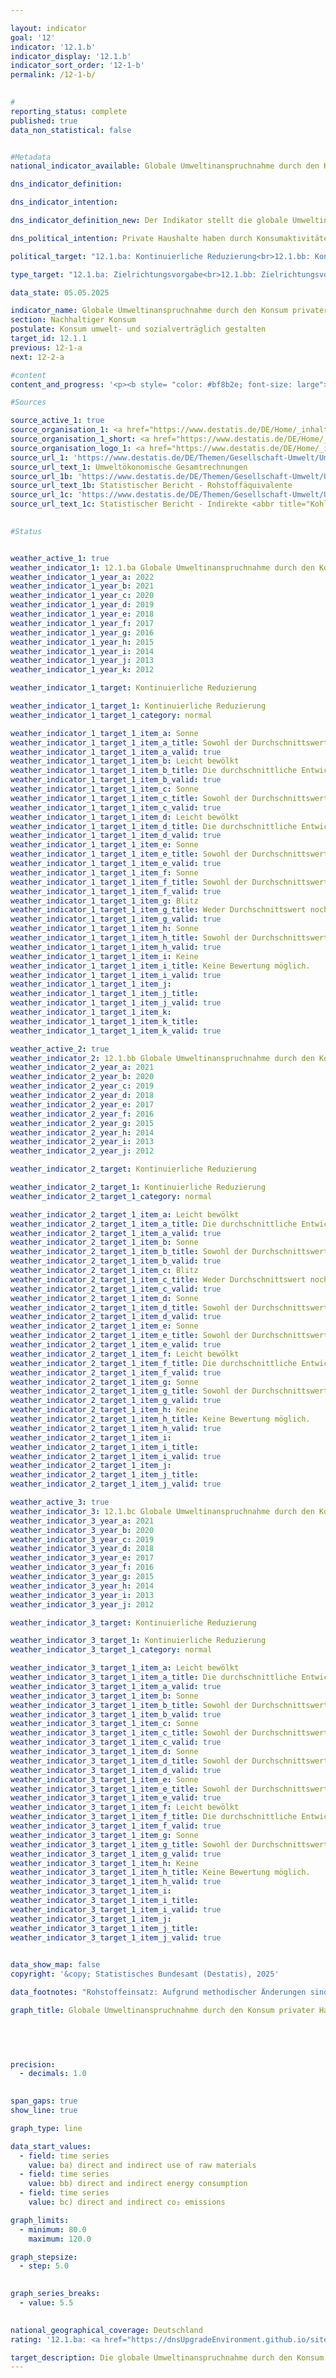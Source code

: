 ```yaml
---

layout: indicator        
goal: '12'        
indicator: '12.1.b'        
indicator_display: '12.1.b'        
indicator_sort_order: '12-1-b'        
permalink: /12-1-b/        
        

#
reporting_status: complete        
published: true        
data_non_statistical: false        


#Metadata        
national_indicator_available: Globale Umweltinanspruchnahme durch den Konsum privater Haushalte        

dns_indicator_definition:         

dns_indicator_intention:         

dns_indicator_definition_new: Der Indikator stellt die globale Umweltinanspruchnahme durch den Konsum privater Haushalte im Vergleich zum Basisjahr 2010&nbsp;dar. Das sind im Einzelnen der in- und ausländische Rohstoffeinsatz (12.1.ba), Energieverbrauch (12.1.bb) und der Ausstoß von Kohlendioxid (<abbr title="Kohlenstoffdioxid" tabindex="0">CO₂</abbr>) (12.1.bc) im Zusammenhang mit der Produktion und dem Verbrauch aller Güter für die Konsumaktivitäten inländischer privater Haushalte.        

dns_political_intention: Private Haushalte haben durch Konsumaktivitäten einen wesentlichen Anteil am Ressourcenverbrauch einer Volkswirtschaft. Dieser Verbrauch erstreckt sich jedoch nicht nur auf das Inland, sondern findet durch die Produktion importierter Güter auch indirekt im Ausland statt. Der Indikator gibt daher Aufschluss über die globale Umweltinanspruchnahme durch Konsumaktivitäten privater Haushalte. Mit einer Minderung beispielsweise des Energieverbrauchs werden Ressourcen im In- und Ausland eingespart und klimaschädliche Kohlendioxidemissionen vermieden.        

political_target: "12.1.ba: Kontinuierliche Reduzierung<br>12.1.bb: Kontinuierliche Reduzierung<br>12.1.bc: Kontinuierliche Reduzierung"        

type_target: "12.1.ba: Zielrichtungsvorgabe<br>12.1.bb: Zielrichtungsvorgabe<br>12.1.bc: Zielrichtungsvorgabe"        

data_state: 05.05.2025        

indicator_name: Globale Umweltinanspruchnahme durch den Konsum privater Haushalte        
section: Nachhaltiger Konsum        
postulate: Konsum umwelt- und sozialverträglich gestalten        
target_id: 12.1.1        
previous: 12-1-a        
next: 12-2-a        

#content         
content_and_progress: '<p><b style= "color: #bf8b2e; font-size: large">12.1.b Globale Umweltinanspruchnahme durch den Konsum privater Haushalte</b><br><br>Die Umweltauswirkungen des Konsumverhaltens privater Haushalte lassen sich nicht durch einen einzelnen Indikator vollständig abbilden. Daher erfolgt die Betrachtung anhand von drei zentralen Einflussfaktoren: dem Rohstoffeinsatz (Indikator 12.1.ba), dem Energieverbrauch (Indikator 12.1.bb), sowie die durch den Konsum der privaten Haushalte entstandenen <abbr title="Kohlenstoffdioxid" tabindex="0">CO₂</abbr>-Emissionen (Indikator 12.1.bc). Die zugrunde liegenden Daten stammen aus den Umweltökonomischen Gesamtrechnungen (<abbr title="Umweltökonomische Gesamtrechnungen" tabindex="0">UGR</abbr>). Die <abbr title="Umweltökonomische Gesamtrechnungen" tabindex="0">UGR</abbr> quantifizieren die Umweltwirkungen im Zusammenhang mit der Produktion der Güter für den Konsum der privaten Haushalte anhand eines Input-Output Modells.<br><br>Private Haushalte konsumieren Ressourcen sowohl direkt als auch indirekt. Die drei Indikatoren berücksichtigen daher sowohl den direkten als auch den indirekten Konsum und erfassen Umweltauswirkungen im Inland ebenso wie solche, die durch Produktionsprozesse im Ausland für den deutschen Konsum entstehen.<br><br>Direkter Konsum umfasst beispielsweise den Einsatz von Erdgas zum Heizen, den Kraftstoffverbrauch im Straßenverkehr sowie den direkten Verzehr von Lebensmitteln.<br><br>Indirekter Konsum entsteht entlang der gesamten Produktions- und Lieferkette&nbsp;–&nbsp;etwa bei Herstellung, Verarbeitung und Transport von Konsumgütern&nbsp;–&nbsp;und betrifft sowohl inländische als auch ausländische Ressourcen, Energieverbräuche und <abbr title="Kohlenstoffdioxid" tabindex="0">CO₂</abbr>-Emissionen.<br><br>Zwischen Rohstoffeinsatz, Energieverbrauch und <abbr title="Kohlenstoffdioxid" tabindex="0">CO₂</abbr>-Emissionen bestehen enge Zusammenhänge. So führt der Einsatz fossiler Energieträger wie Kohle, Erdöl oder Erdgas zur Strom- und Wärmeerzeugung nicht nur zu Ressourcen- und Energieverbrauch, sondern auch zu <abbr title="Kohlenstoffdioxid" tabindex="0">CO₂</abbr>-Emission.<br><br>Alle drei Indikatoren werden im Vergleich zum Referenzjahr 2010&nbsp;dargestellt.<br><br><b>12.1.ba Rohstoffeinsatz</b><br><br>Rohstoffe werden in abiotische und biotische Rohstoffe unterteilt. Zu den abiotischen Rohstoffen zählen fossile Energieträger wie Kohle, Erdöl und Erdgas sowie nicht-energetische Rohstoffe, wie Erze und weitere mineralische Rohstoffe, darunter Sand, Kies, Kalkstein, Tone, Quarzsande, Salz und Düngemittelmineralien.<br><br>Biotische Rohstoffe umfassen pflanzliche Erzeugnisse aus Land- und Forstwirtschaft sowie Wildtiere, die durch Jagd oder Fischerei gewonnen werden. Produkte aus der Tierhaltung wie Fleisch, Milch oder Eier gelten hingegen als Wirtschaftsgüter und nicht als Rohstoffe.<br><br>Wasser wird nicht als eigenständiger Rohstoff erfasst, da seine mengenmäßige Dominanz die Darstellung der übrigen Rohstoffgruppen überlagern würde. Der Wassergehalt biotischer Rohstoffe wird jedoch als Bestandteil des jeweiligen Rohstoffs berücksichtigt.<br><br>Der gesamte Rohstoffeinsatz für den Konsum privater Haushalte blieb seit 2010&nbsp;zunächst weitgehend stabil, ging jedoch ab 2016&nbsp;zurück und betrug nach vorläufigen Berechnungen für 2022&nbsp;555&nbsp;Millionen Tonnen. Dies entspricht einem Rückgang auf 89,2&nbsp;% des Wertes von 2010. Eine differenzierte Betrachtung zeigt: Der Verbrauch abiotischer Rohstoffe sank seit 2010&nbsp;um 12,1&nbsp;%, während der Einsatz biotischer Rohstoffe um 7,1&nbsp;% zurückging.<br><br>Beim Verbrauch abiotischer Rohstoffe entfielen im Jahr 2022&nbsp;rund 60,5&nbsp;% auf fossile Energieträger. Deren Einsatz ging seit 2010&nbsp;um 14,1&nbsp;% zurück. Der Verbrauch von Erzen sank um 25,8&nbsp;%, während der Verbrauch sonstiger mineralischer Rohstoffe um 17,2&nbsp;% anstieg.<br><br><b>12.1.bb Energieverbrauch</b><br><br>Die Daten zum Energieverbrauch umfassen auch Umwandlungs-, Speicher- und Übertragungsverluste, die beispielsweise bei der Strom- und Fernwärmeerzeugung im Rahmen des indirekten Verbrauchs auftreten. Der Indikator wird sowohl durch verändertes Konsumverhalten als auch durch Effizienzsteigerungen in der Energieversorgung beeinflusst.<br><br>Seit 2010&nbsp;ist der Energieverbrauch durch den Konsum privater Haushalte insgesamt rückläufig. Bis 2021&nbsp;sank er um 14,3&nbsp;% auf 8&nbsp;509&nbsp;Petajoule. Etwa 45&nbsp;% dieses Energieverbrauchs entfallen auf den direkten Verbrauch der Haushalte, 55&nbsp;% auf den indirekten Energieeinsatz, der im Rahmen der Produktion von Gütern, die private Haushalte nachfragen, entsteht. Im Vergleich zu 2010&nbsp;war der Rückgang beim direkten Energieverbrauch geringer als beim indirekten.<br><br>Der Energieverbrauch lässt sich in die Bereiche Wohnenergie (direkt), Mobilität, Energiegüter, sowie andere Produkte, Ernährung, Dienstleistungen und Handel unterteilen. Den größten Anteil hat der Bereich Wohnenergie (direkt) mit 30&nbsp;% des gesamten Energieverbrauchs privater Haushalte&nbsp;–&nbsp;das entspricht 2&nbsp;554&nbsp;Petajoule im Jahr 2021&nbsp;–&nbsp;gefolgt vom Bereich Mobilität mit 20&nbsp;%.<br><br>Der Energieverbrauch pro Haushalt sank zwischen 2010&nbsp;und 2021&nbsp;um 16,9&nbsp;% auf 208&nbsp;Gigajoule. Pro Kopf entspricht dies einem Rückgang um 15,8&nbsp;% auf 102&nbsp;Gigajoule.<br><br><b>12.1.bc <abbr title="Kohlenstoffdioxid" tabindex="0">CO₂</abbr>-Emissionen</b><br><br>Die <abbr title="Kohlenstoffdioxid" tabindex="0">CO₂</abbr>-Emissionen aus dem Konsum privater Haushalte beliefen sich im Jahr 2021&nbsp;auf insgesamt 540&nbsp;Millionen Tonnen. Das entspricht einem Rückgang um 16,9&nbsp;% gegenüber 2010.<br><br>Wie beim Energieverbrauch sanken auch hier die direkten Emissionen&nbsp;–&nbsp;mit 9,8&nbsp;%&nbsp;–&nbsp;weniger stark als die indirekten Emissionen, die bei Produktion und Transport von Konsumgütern entstehen. Diese reduzierten sich um 20,8&nbsp;%.<br><br>Pro Haushalt wurden im Jahr 2021&nbsp;durch Konsumaktivitäten 13,2&nbsp;Tonnen <abbr title="Kohlenstoffdioxid" tabindex="0">CO₂</abbr> emittiert&nbsp;–&nbsp;ein Rückgang um 19,4&nbsp;% gegenüber 2010.<br><br><b>Einordnung der Indikatoren und methodische Hinweise</b><br><br>Die Indikatoren zur globalen Umweltinanspruchnahme beziehen sich auf den Konsum privater Haushalte in der gesamten Volkswirtschaft und werden auf das Jahr 2010&nbsp;normiert. Sie beziehen sich nicht auf die Anzahl der Personen oder Haushalte. Bei der Interpretation der Ergebnisse ist zu beachten, dass neben Effizienzsteigerungen und verändertem Konsumverhalten auch demografische Entwicklungen&nbsp;–&nbsp;etwa Bevölkerungswachstum oder eine steigende Anzahl an Haushalten&nbsp;–&nbsp;Auswirkungen auf <abbr title="Kohlenstoffdioxid" tabindex="0">CO₂</abbr>-Emissionen sowie den Rohstoff- und Energieverbrauch haben können. So kann eine wachsende Bevölkerung dazu führen, dass die absoluten Verbräuche und Emissionen trotz Effizienzgewinnen oder verändertem Konsumverhalten nicht sinken oder sogar steigen.</p>'                

#Sources        

source_active_1: true
source_organisation_1: <a href="https://www.destatis.de/DE/Home/_inhalt.html" target="_blank">Statistisches Bundesamt</a>
source_organisation_1_short: <a href="https://www.destatis.de/DE/Home/_inhalt.html" target="_blank">Statistisches Bundesamt</a>
source_organisation_logo_1: <a href="https://www.destatis.de/DE/Home/_inhalt.html" target="_blank"><img src="https://dnsTestEnvironment.github.io/dns-indicators/public/OrgImgDe/destatis.png" alt="Statistisches Bundesamt" title=" Klicken Sie hier um zur Homepage der Organisation Statistisches Bundesamt zu gelangen." style="height:60px; width:148px; border:transparent"/></a>
source_url_1: 'https://www.destatis.de/DE/Themen/Gesellschaft-Umwelt/Umwelt/UGR/_inhalt.html'
source_url_text_1: Umweltökonomische Gesamtrechnungen
source_url_1b: 'https://www.destatis.de/DE/Themen/Gesellschaft-Umwelt/Umwelt/UGR/rohstoffe-materialfluesse-wasser/Publikationen/Downloads/statistischer-bericht-rohstoffaequivalente-5853101217005.html'
source_url_text_1b: Statistischer Bericht - Rohstoffäquivalente
source_url_1c: 'https://www.destatis.de/DE/Themen/Gesellschaft-Umwelt/Umwelt/UGR/energiefluesse-emissionen/Publikationen/Downloads/statistischer-bericht-ugr-energiefluesse-emissionen-5859006217005.html'
source_url_text_1c: Statistischer Bericht - Indirekte <abbr title="Kohlenstoffdioxid" tabindex="0">CO₂</abbr>-Emissionen und Indirekte Energieflüsse
        

#Status        


weather_active_1: true
weather_indicator_1: 12.1.ba Globale Umweltinanspruchnahme durch den Konsum privater Haushalte – Rohstoffeinsatz
weather_indicator_1_year_a: 2022
weather_indicator_1_year_b: 2021
weather_indicator_1_year_c: 2020
weather_indicator_1_year_d: 2019
weather_indicator_1_year_e: 2018
weather_indicator_1_year_f: 2017
weather_indicator_1_year_g: 2016
weather_indicator_1_year_h: 2015
weather_indicator_1_year_i: 2014
weather_indicator_1_year_j: 2013
weather_indicator_1_year_k: 2012

weather_indicator_1_target: Kontinuierliche Reduzierung

weather_indicator_1_target_1: Kontinuierliche Reduzierung
weather_indicator_1_target_1_category: normal

weather_indicator_1_target_1_item_a: Sonne
weather_indicator_1_target_1_item_a_title: Sowohl der Durchschnittswert als auch die vorangegangene jährliche Veränderung deuteten in 2022 in die richtige Richtung.
weather_indicator_1_target_1_item_a_valid: true
weather_indicator_1_target_1_item_b: Leicht bewölkt
weather_indicator_1_target_1_item_b_title: Die durchschnittliche Entwicklung zielte in 2021 in die richtige Richtung, im vorangegangenen Jahr ergab sich jedoch eine Entwicklung in die falsche Richtung oder gar keine Veränderung.
weather_indicator_1_target_1_item_b_valid: true
weather_indicator_1_target_1_item_c: Sonne
weather_indicator_1_target_1_item_c_title: Sowohl der Durchschnittswert als auch die vorangegangene jährliche Veränderung deuteten in 2020 in die richtige Richtung.
weather_indicator_1_target_1_item_c_valid: true
weather_indicator_1_target_1_item_d: Leicht bewölkt
weather_indicator_1_target_1_item_d_title: Die durchschnittliche Entwicklung zielte in 2019 in die richtige Richtung, im vorangegangenen Jahr ergab sich jedoch eine Entwicklung in die falsche Richtung oder gar keine Veränderung.
weather_indicator_1_target_1_item_d_valid: true
weather_indicator_1_target_1_item_e: Sonne
weather_indicator_1_target_1_item_e_title: Sowohl der Durchschnittswert als auch die vorangegangene jährliche Veränderung deuteten in 2018 in die richtige Richtung.
weather_indicator_1_target_1_item_e_valid: true
weather_indicator_1_target_1_item_f: Sonne
weather_indicator_1_target_1_item_f_title: Sowohl der Durchschnittswert als auch die vorangegangene jährliche Veränderung deuteten in 2017 in die richtige Richtung.
weather_indicator_1_target_1_item_f_valid: true
weather_indicator_1_target_1_item_g: Blitz
weather_indicator_1_target_1_item_g_title: Weder Durchschnittswert noch die vorherige Veränderung deuten in 2016 in die richtige Richtung.
weather_indicator_1_target_1_item_g_valid: true
weather_indicator_1_target_1_item_h: Sonne
weather_indicator_1_target_1_item_h_title: Sowohl der Durchschnittswert als auch die vorangegangene jährliche Veränderung deuteten in 2015 in die richtige Richtung.
weather_indicator_1_target_1_item_h_valid: true
weather_indicator_1_target_1_item_i: Keine
weather_indicator_1_target_1_item_i_title: Keine Bewertung möglich.
weather_indicator_1_target_1_item_i_valid: true
weather_indicator_1_target_1_item_j: 
weather_indicator_1_target_1_item_j_title: 
weather_indicator_1_target_1_item_j_valid: true
weather_indicator_1_target_1_item_k: 
weather_indicator_1_target_1_item_k_title: 
weather_indicator_1_target_1_item_k_valid: true

weather_active_2: true
weather_indicator_2: 12.1.bb Globale Umweltinanspruchnahme durch den Konsum privater Haushalte – Energieverbrauch
weather_indicator_2_year_a: 2021
weather_indicator_2_year_b: 2020
weather_indicator_2_year_c: 2019
weather_indicator_2_year_d: 2018
weather_indicator_2_year_e: 2017
weather_indicator_2_year_f: 2016
weather_indicator_2_year_g: 2015
weather_indicator_2_year_h: 2014
weather_indicator_2_year_i: 2013
weather_indicator_2_year_j: 2012

weather_indicator_2_target: Kontinuierliche Reduzierung

weather_indicator_2_target_1: Kontinuierliche Reduzierung
weather_indicator_2_target_1_category: normal

weather_indicator_2_target_1_item_a: Leicht bewölkt
weather_indicator_2_target_1_item_a_title: Die durchschnittliche Entwicklung zielte in 2021 in die richtige Richtung, im vorangegangenen Jahr ergab sich jedoch eine Entwicklung in die falsche Richtung oder gar keine Veränderung.
weather_indicator_2_target_1_item_a_valid: true
weather_indicator_2_target_1_item_b: Sonne
weather_indicator_2_target_1_item_b_title: Sowohl der Durchschnittswert als auch die vorangegangene jährliche Veränderung deuteten in 2020 in die richtige Richtung.
weather_indicator_2_target_1_item_b_valid: true
weather_indicator_2_target_1_item_c: Blitz
weather_indicator_2_target_1_item_c_title: Weder Durchschnittswert noch die vorherige Veränderung deuten in 2019 in die richtige Richtung.
weather_indicator_2_target_1_item_c_valid: true
weather_indicator_2_target_1_item_d: Sonne
weather_indicator_2_target_1_item_d_title: Sowohl der Durchschnittswert als auch die vorangegangene jährliche Veränderung deuteten in 2018 in die richtige Richtung.
weather_indicator_2_target_1_item_d_valid: true
weather_indicator_2_target_1_item_e: Sonne
weather_indicator_2_target_1_item_e_title: Sowohl der Durchschnittswert als auch die vorangegangene jährliche Veränderung deuteten in 2017 in die richtige Richtung.
weather_indicator_2_target_1_item_e_valid: true
weather_indicator_2_target_1_item_f: Leicht bewölkt
weather_indicator_2_target_1_item_f_title: Die durchschnittliche Entwicklung zielte in 2016 in die richtige Richtung, im vorangegangenen Jahr ergab sich jedoch eine Entwicklung in die falsche Richtung oder gar keine Veränderung.
weather_indicator_2_target_1_item_f_valid: true
weather_indicator_2_target_1_item_g: Sonne
weather_indicator_2_target_1_item_g_title: Sowohl der Durchschnittswert als auch die vorangegangene jährliche Veränderung deuteten in 2015 in die richtige Richtung.
weather_indicator_2_target_1_item_g_valid: true
weather_indicator_2_target_1_item_h: Keine
weather_indicator_2_target_1_item_h_title: Keine Bewertung möglich.
weather_indicator_2_target_1_item_h_valid: true
weather_indicator_2_target_1_item_i: 
weather_indicator_2_target_1_item_i_title: 
weather_indicator_2_target_1_item_i_valid: true
weather_indicator_2_target_1_item_j: 
weather_indicator_2_target_1_item_j_title: 
weather_indicator_2_target_1_item_j_valid: true

weather_active_3: true
weather_indicator_3: 12.1.bc Globale Umweltinanspruchnahme durch den Konsum privater Haushalte – CO₂-Emissionen
weather_indicator_3_year_a: 2021
weather_indicator_3_year_b: 2020
weather_indicator_3_year_c: 2019
weather_indicator_3_year_d: 2018
weather_indicator_3_year_e: 2017
weather_indicator_3_year_f: 2016
weather_indicator_3_year_g: 2015
weather_indicator_3_year_h: 2014
weather_indicator_3_year_i: 2013
weather_indicator_3_year_j: 2012

weather_indicator_3_target: Kontinuierliche Reduzierung

weather_indicator_3_target_1: Kontinuierliche Reduzierung
weather_indicator_3_target_1_category: normal

weather_indicator_3_target_1_item_a: Leicht bewölkt
weather_indicator_3_target_1_item_a_title: Die durchschnittliche Entwicklung zielte in 2021 in die richtige Richtung, im vorangegangenen Jahr ergab sich jedoch eine Entwicklung in die falsche Richtung oder gar keine Veränderung.
weather_indicator_3_target_1_item_a_valid: true
weather_indicator_3_target_1_item_b: Sonne
weather_indicator_3_target_1_item_b_title: Sowohl der Durchschnittswert als auch die vorangegangene jährliche Veränderung deuteten in 2020 in die richtige Richtung.
weather_indicator_3_target_1_item_b_valid: true
weather_indicator_3_target_1_item_c: Sonne
weather_indicator_3_target_1_item_c_title: Sowohl der Durchschnittswert als auch die vorangegangene jährliche Veränderung deuteten in 2019 in die richtige Richtung.
weather_indicator_3_target_1_item_c_valid: true
weather_indicator_3_target_1_item_d: Sonne
weather_indicator_3_target_1_item_d_title: Sowohl der Durchschnittswert als auch die vorangegangene jährliche Veränderung deuteten in 2018 in die richtige Richtung.
weather_indicator_3_target_1_item_d_valid: true
weather_indicator_3_target_1_item_e: Sonne
weather_indicator_3_target_1_item_e_title: Sowohl der Durchschnittswert als auch die vorangegangene jährliche Veränderung deuteten in 2017 in die richtige Richtung.
weather_indicator_3_target_1_item_e_valid: true
weather_indicator_3_target_1_item_f: Leicht bewölkt
weather_indicator_3_target_1_item_f_title: Die durchschnittliche Entwicklung zielte in 2016 in die richtige Richtung, im vorangegangenen Jahr ergab sich jedoch eine Entwicklung in die falsche Richtung oder gar keine Veränderung.
weather_indicator_3_target_1_item_f_valid: true
weather_indicator_3_target_1_item_g: Sonne
weather_indicator_3_target_1_item_g_title: Sowohl der Durchschnittswert als auch die vorangegangene jährliche Veränderung deuteten in 2015 in die richtige Richtung.
weather_indicator_3_target_1_item_g_valid: true
weather_indicator_3_target_1_item_h: Keine
weather_indicator_3_target_1_item_h_title: Keine Bewertung möglich.
weather_indicator_3_target_1_item_h_valid: true
weather_indicator_3_target_1_item_i: 
weather_indicator_3_target_1_item_i_title: 
weather_indicator_3_target_1_item_i_valid: true
weather_indicator_3_target_1_item_j: 
weather_indicator_3_target_1_item_j_title: 
weather_indicator_3_target_1_item_j_valid: true        
        

data_show_map: false        
copyright: '&copy; Statistisches Bundesamt (Destatis), 2025'        

data_footnotes: "Rohstoffeinsatz: Aufgrund methodischer Änderungen sind die Ergebnisse ab 2016&nbsp;nur eingeschränkt mit den Vorjahren vergleichbar.<br>• 2022&nbsp;vorläufige Daten."        

graph_title: Globale Umweltinanspruchnahme durch den Konsum privater Haushalte        

        

        

precision: 
  - decimals: 1.0
            

span_gaps: true        
show_line: true        

graph_type: line                

data_start_values: 
  - field: time series
    value: ba) direct and indirect use of raw materials
  - field: time series
    value: bb) direct and indirect energy consumption
  - field: time series
    value: bc) direct and indirect co₂ emissions        

graph_limits: 
  - minimum: 80.0
    maximum: 120.0        

graph_stepsize: 
  - step: 5.0
            

graph_series_breaks: 
  - value: 5.5
                            

national_geographical_coverage: Deutschland                
rating: '12.1.ba: <a href="https://dnsUpgradeEnvironment.github.io/site/status"><img src="https://sdg-indikatoren.de/public/Wettersymbole/Sonne.png" title="Sowohl der Durchschnittswert als auch die vorangegangene jährliche Veränderung deuteten in 2022 in die richtige Richtung." alt="Wettersymbol Sonne"/></a> Datenstand: 05.05.2025<br>12.1.bb: <a href="https://dnsUpgradeEnvironment.github.io/site/status"><img src="https://sdg-indikatoren.de/public/Wettersymbole/Leicht bewölkt.png" title="Die durchschnittliche Entwicklung zielte in 2021 in die richtige Richtung, im vorangegangenen Jahr ergab sich jedoch eine Entwicklung in die falsche Richtung oder gar keine Veränderung." alt="Wettersymbol Leicht bewölkt"/></a> Datenstand: 05.05.2025<br>12.1.bc: <a href="https://dnsUpgradeEnvironment.github.io/site/status"><img src="https://sdg-indikatoren.de/public/Wettersymbole/Leicht bewölkt.png" title="Die durchschnittliche Entwicklung zielte in 2021 in die richtige Richtung, im vorangegangenen Jahr ergab sich jedoch eine Entwicklung in die falsche Richtung oder gar keine Veränderung." alt="Wettersymbol Leicht bewölkt"/></a> Datenstand: 05.05.2025'        

target_description: Die globale Umweltinanspruchnahme durch den Konsum privater Haushalte soll in allen drei Bereichen (Rohstoffeinsatz, Energieverbrauch und <abbr title="Kohlenstoffdioxid" tabindex="0">CO₂</abbr>-Emissionen) gesenkt werden.<br><br>Ausgehend von der Zielformulierung gilt für alle drei Indikatoren, dass der Wert im Durchschnitt der letzten sechs Jahre gesunken ist und sich damit in die gewünschte Richtung entwickelt hat. Im letzten Jahr (2022) ist der Wert von Indikator 12.1.ba ebenfalls gesunken, sodass dieser Indikator für das Jahr 2022&nbsp;mit "Sonne" bewertet wird. Die Werte der Indikatoren 12.1.bb und 12.1.bc sind zwischen 2020&nbsp;und 2021&nbsp;allerdings gestiegen, sodass diese Indikatoren für das Jahr 2021&nbsp;mit "Leicht bewölkt" bewertet werden.        
---
```


